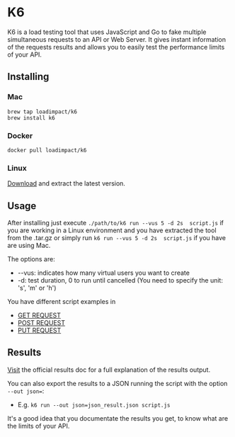 # K6

K6 is a load testing tool that uses JavaScript and Go to fake multiple simultaneous requests to an API or Web Server.
It gives instant information of the requests results and allows you to easily test the performance limits of your API.

## Installing

### Mac

```
brew tap loadimpact/k6
brew install k6
```

### Docker

```
docker pull loadimpact/k6
```

### Linux

[Download](https://github.com/loadimpact/k6/releases) and extract the latest version.

## Usage

After installing just execute `./path/to/k6 run --vus 5 -d 2s  script.js` if you are working in a Linux environment and you have extracted the tool from the .tar.gz or simply run `k6 run --vus 5 -d 2s  script.js` if you have are using Mac.

The options are:

- --vus: indicates how many virtual users you want to create
- -d: test duration, 0 to run until cancelled (You need to specify the unit: 's', 'm' or 'h')

You have different script examples in

- [GET REQUEST](get.js)
- [POST REQUEST](post.js)
- [PUT REQUEST](put.js)

## Results

[Visit](https://docs.k6.io/docs/results-output) the official results doc for a full explanation of the results output.

You can also export the results to a JSON running the script with the option `--out json=`:

- E.g. `k6 run --out json=json_result.json script.js`

It's a good idea that you documentate the results you get, to know what are the limits of your API.
